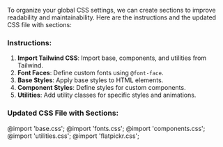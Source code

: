 To organize your global CSS settings, we can create sections to improve readability and maintainability. Here are the instructions and the updated CSS file with sections:

### Instructions:
1. **Import Tailwind CSS**: Import base, components, and utilities from Tailwind.
2. **Font Faces**: Define custom fonts using `@font-face`.
3. **Base Styles**: Apply base styles to HTML elements.
4. **Component Styles**: Define styles for custom components.
5. **Utilities**: Add utility classes for specific styles and animations.

### Updated CSS File with Sections:

@import 'base.css';
@import 'fonts.css';
@import 'components.css';
@import 'utilities.css';
@import 'flatpickr.css';